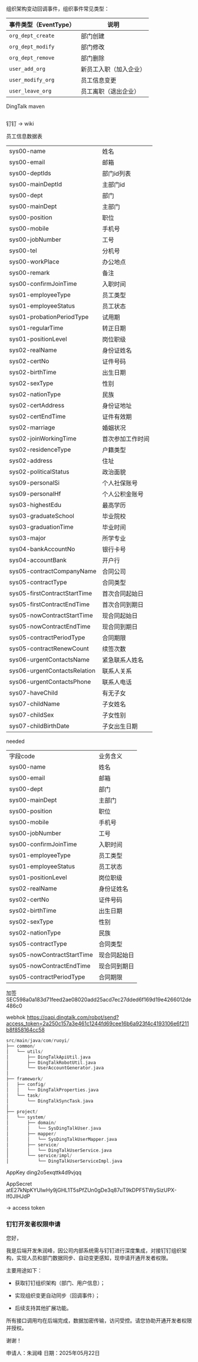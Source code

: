 

组织架构变动回调事件，组织事件常见类型：

| 事件类型（EventType）   | 说明          |
| ----------------- | ----------- |
| `org_dept_create` | 部门创建        |
| `org_dept_modify` | 部门修改        |
| `org_dept_remove` | 部门删除        |
| `user_add_org`    | 新员工入职（加入企业） |
| `user_modify_org` | 员工信息变更      |
| `user_leave_org`  | 员工离职（退出企业）  |

DingTalk maven

```xml

```


钉钉 -> wiki

员工信息数据表 

|                              |          |
| ---------------------------- | -------- |
| sys00-name                   | 姓名       |
| sys00-email                  | 邮箱       |
| sys00-deptIds                | 部门id列表   |
| sys00-mainDeptId             | 主部门id    |
| sys00-dept                   | 部门       |
| sys00-mainDept               | 主部门      |
| sys00-position               | 职位       |
| sys00-mobile                 | 手机号      |
| sys00-jobNumber              | 工号       |
| sys00-tel                    | 分机号      |
| sys00-workPlace              | 办公地点     |
| sys00-remark                 | 备注       |
| sys00-confirmJoinTime        | 入职时间     |
| sys01-employeeType           | 员工类型     |
| sys01-employeeStatus         | 员工状态     |
| sys01-probationPeriodType    | 试用期      |
| sys01-regularTime            | 转正日期     |
| sys01-positionLevel          | 岗位职级     |
| sys02-realName               | 身份证姓名    |
| sys02-certNo                 | 证件号码     |
| sys02-birthTime              | 出生日期     |
| sys02-sexType                | 性别       |
| sys02-nationType             | 民族       |
| sys02-certAddress            | 身份证地址    |
| sys02-certEndTime            | 证件有效期    |
| sys02-marriage               | 婚姻状况     |
| sys02-joinWorkingTime        | 首次参加工作时间 |
| sys02-residenceType          | 户籍类型     |
| sys02-address                | 住址       |
| sys02-politicalStatus        | 政治面貌     |
| sys09-personalSi             | 个人社保账号   |
| sys09-personalHf             | 个人公积金账号  |
| sys03-highestEdu             | 最高学历     |
| sys03-graduateSchool         | 毕业院校     |
| sys03-graduationTime         | 毕业时间     |
| sys03-major                  | 所学专业     |
| sys04-bankAccountNo          | 银行卡号     |
| sys04-accountBank            | 开户行      |
| sys05-contractCompanyName    | 合同公司     |
| sys05-contractType           | 合同类型     |
| sys05-firstContractStartTime | 首次合同起始日  |
| sys05-firstContractEndTime   | 首次合同到期日  |
| sys05-nowContractStartTime   | 现合同起始日   |
| sys05-nowContractEndTime     | 现合同到期日   |
| sys05-contractPeriodType     | 合同期限     |
| sys05-contractRenewCount     | 续签次数     |
| sys06-urgentContactsName     | 紧急联系人姓名  |
| sys06-urgentContactsRelation | 联系人关系    |
| sys06-urgentContactsPhone    | 联系人电话    |
| sys07-haveChild              | 有无子女     |
| sys07-childName              | 子女姓名     |
| sys07-childSex               | 子女性别     |
| sys07-childBirthDate         | 子女出生日期   |

needed

|                            |        |
| -------------------------- | ------ |
| 字段code                     | 业务含义   |
| sys00-name                 | 姓名     |
| sys00-email                | 邮箱     |
| sys00-dept                 | 部门     |
| sys00-mainDept             | 主部门    |
| sys00-position             | 职位     |
| sys00-mobile               | 手机号    |
| sys00-jobNumber            | 工号     |
| sys00-confirmJoinTime      | 入职时间   |
| sys01-employeeType         | 员工类型   |
| sys01-employeeStatus       | 员工状态   |
| sys01-positionLevel        | 岗位职级   |
| sys02-realName             | 身份证姓名  |
| sys02-certNo               | 证件号码   |
| sys02-birthTime            | 出生日期   |
| sys02-sexType              | 性别     |
| sys02-nationType           | 民族     |
| sys05-contractType         | 合同类型   |
| sys05-nowContractStartTime | 现合同起始日 |
| sys05-nowContractEndTime   | 现合同到期日 |
| sys05-contractPeriodType   | 合同期限   |


加签
SEC598a0a183d71feed2ae08020add25acd7ec27dded6f169d19e4266012de486c0


webhok
https://oapi.dingtalk.com/robot/send?access_token=2a250c157a3e461c1244fd69cee16b6a923f4c4193106e6f211b8f858164cc58


```swift
src/main/java/com/ruoyi/
├── common/
│   └── utils/
│       ├── DingTalkApiUtil.java
│       ├── DingTalkRobotUtil.java
│       └── UserAccountGenerator.java
│
├── framework/
│   ├── config/
│   │   └── DingTalkProperties.java
│   └── task/
│       └── DingTalkSyncTask.java
│
├── project/
│   └── system/
│       ├── domain/
│       │   └── SysDingTalkUser.java
│       ├── mapper/
│       │   └── SysDingTalkUserMapper.java
│       ├── service/
│       │   └── DingTalkUserService.java
│       └── service/impl/
│           └── DingTalkUserServiceImpl.java

```


AppKey
ding2o5exqttk4d9vjqq

AppSecret
atE27kNpKYUlwHy9jGHL1T5sPfZUn0gDe3q87uT9kDPF5TWySizUPX-lf0JIHJdP


-> access token
### 钉钉开发者权限申请

您好，

我是后端开发朱润峰，因公司内部系统需与钉钉进行深度集成，对接钉钉组织架构，实现人员和部门数据同步、自动变更感知，现申请开通开发者权限。

主要用途如下：

- 获取钉钉组织架构（部门、用户信息）；
    
- 实现组织变更自动同步（回调事件）；
    
- 后续支持其他扩展功能。
    

所有接口调用均在后端完成，数据加密传输，访问受控。请您协助开通开发者权限并授权。

谢谢！

申请人：朱润峰
日期：2025年05月22日


